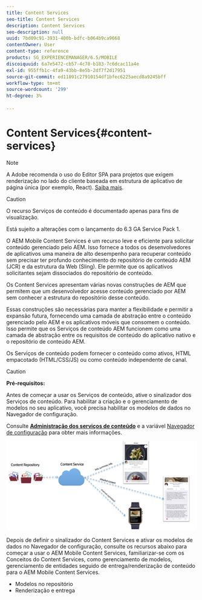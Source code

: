 ```yaml
---
title: Content Services
seo-title: Content Services
description: Content Services
seo-description: null
uuid: 7bd09c91-3931-400b-bdfc-b064b9ca9668
contentOwner: User
content-type: reference
products: SG_EXPERIENCEMANAGER/6.5/MOBILE
discoiquuid: 6a7e5472-cb57-4c78-b183-7c6dcac11a4e
exl-id: 955ffb1c-4fa9-43bb-8e5b-2df7f2d17951
source-git-commit: ed11891c27910154df1bfec6225aecd8a9245bff
workflow-type: tm+mt
source-wordcount: '299'
ht-degree: 3%

---
```


# Content Services{#content-services}

>[!NOTE]
>
>A Adobe recomenda o uso do Editor SPA para projetos que exigem renderização no lado do cliente baseada em estrutura de aplicativo de página única (por exemplo, React). [Saiba mais](/help/sites-developing/spa-overview.md).

>[!CAUTION]
>
>O recurso Serviços de conteúdo é documentado apenas para fins de visualização.
>
>Está sujeito a alterações com o lançamento do 6.3 GA Service Pack 1.

O AEM Mobile Content Services é um recurso leve e eficiente para solicitar conteúdo gerenciado pelo AEM. Isso fornece a todos os desenvolvedores de aplicativos uma maneira de alto desempenho para recuperar conteúdo sem precisar ter profundo conhecimento do repositório de conteúdo AEM (JCR) e da estrutura da Web (Sling). Ele permite que os aplicativos solicitantes sejam dissociados do repositório de conteúdo.

Os Content Services apresentam várias novas construções de AEM que permitem que um desenvolvedor acesse conteúdo gerenciado por AEM sem conhecer a estrutura do repositório desse conteúdo.

Essas construções são necessárias para manter a flexibilidade e permitir a expansão futura, fornecendo uma camada de abstração entre o conteúdo gerenciado pelo AEM e os aplicativos móveis que consomem o conteúdo. Isso permite que os Serviços de conteúdo AEM funcionem como uma camada de abstração entre os requisitos de conteúdo do aplicativo nativo e o repositório de conteúdo AEM.

Os Serviços de conteúdo podem fornecer o conteúdo como ativos, HTML empacotado (HTML/CSS/JS) ou como conteúdo independente de canal.

>[!CAUTION]
>
>**Pré-requisitos:**
>
>Antes de começar a usar os Serviços de conteúdo, ative o sinalizador dos Serviços de conteúdo. Para habilitar a criação e o gerenciamento de modelos no seu aplicativo, você precisa habilitar os modelos de dados no Navegador de configuração.
>
>Consulte **[Administração dos serviços de conteúdo](/help/mobile/developing-content-services.md)** e a variável [Navegador de configuração](/help/sites-administering/configurations.md) para obter mais informações.

![chlimage_1-143](assets/chlimage_1-143.png)

Depois de definir o sinalizador do Content Services e ativar os modelos de dados no Navegador de configuração, consulte os recursos abaixo para começar a usar o AEM Mobile Content Services, familiarizar-se com os Conceitos do Content Services, como gerenciamento de modelos, gerenciamento de entidades seguido de entrega/renderização de conteúdo para o AEM Mobile Content Services.

* Modelos no repositório
* Renderização e entrega
